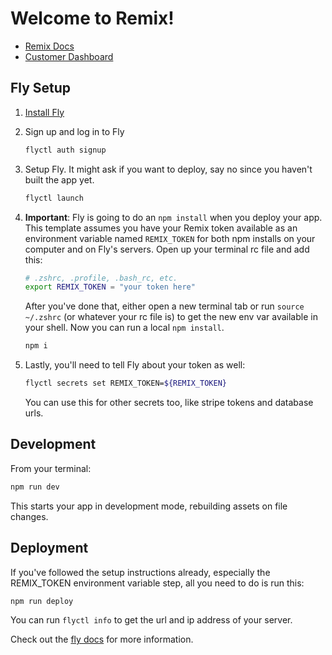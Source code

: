 # Welcome to Remix!

- [Remix Docs](https://docs.remix.run)
- [Customer Dashboard](https://remix.run/dashboard)

## Fly Setup

1. [Install Fly](https://fly.io/docs/getting-started/installing-flyctl/)

2. Sign up and log in to Fly

   ```sh
   flyctl auth signup
   ```

3. Setup Fly. It might ask if you want to deploy, say no since you haven't built the app yet.

   ```sh
   flyctl launch
   ```

4. **Important**: Fly is going to do an `npm install` when you deploy your app. This template assumes you have your Remix token available as an environment variable named `REMIX_TOKEN` for both npm installs on your computer and on Fly's servers. Open up your terminal rc file and add this:

   ```sh
   # .zshrc, .profile, .bash_rc, etc.
   export REMIX_TOKEN = "your token here"
   ```

   After you've done that, either open a new terminal tab or run `source ~/.zshrc` (or whatever your rc file is) to get the new env var available in your shell. Now you can run a local `npm install`.

   ```sh
   npm i
   ```

5. Lastly, you'll need to tell Fly about your token as well:

   ```sh
   flyctl secrets set REMIX_TOKEN=${REMIX_TOKEN}
   ```

   You can use this for other secrets too, like stripe tokens and database urls.

## Development

From your terminal:

```sh
npm run dev
```

This starts your app in development mode, rebuilding assets on file changes.

## Deployment

If you've followed the setup instructions already, especially the REMIX_TOKEN environment variable step, all you need to do is run this:

```sh
npm run deploy
```

You can run `flyctl info` to get the url and ip address of your server.

Check out the [fly docs](https://fly.io/docs/getting-started/node/) for more information.

